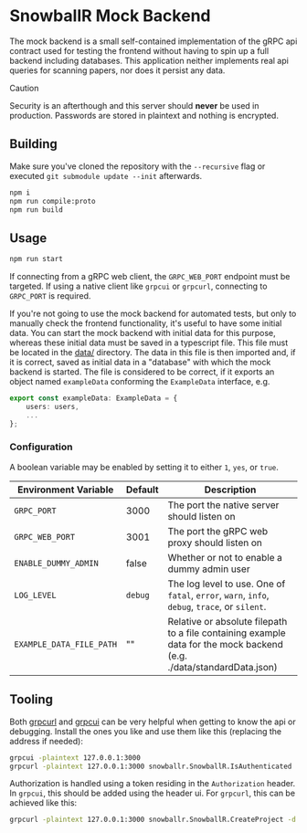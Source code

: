 # SnowballR Mock Backend

The mock backend is a small self-contained implementation of the gRPC api
contract used for testing the frontend without having to spin up a full backend
including databases. This application neither implements real api queries for
scanning papers, nor does it persist any data.

> [!CAUTION]
> Security is an afterthough and this server should **never** be used in
> production. Passwords are stored in plaintext and nothing is encrypted.

## Building

Make sure you've cloned the repository with the `--recursive` flag or executed
`git submodule update --init` afterwards.

```sh
npm i
npm run compile:proto
npm run build
```

## Usage

```sh
npm run start
```

If connecting from a gRPC web client, the `GRPC_WEB_PORT` endpoint must be
targeted. If using a native client like `grpcui` or `grpcurl`, connecting to
`GRPC_PORT` is required.

If you're not going to use the mock backend for automated tests, but only to manually check the frontend functionality, it's useful to have some initial data.
You can start the mock backend with initial data for this purpose, whereas these initial data must be saved in a typescript file.
This file must be located in the [data/](src/data) directory. The data in this file is then imported and,
if it is correct, saved as initial data in a "database" with which the mock backend is started.
The file is considered to be correct, if it exports an object named `exampleData` conforming the `ExampleData` interface, e.g.

```typescript
export const exampleData: ExampleData = {
    users: users,
    ...
};

```

### Configuration

A boolean variable may be enabled by setting it to either `1`, `yes`, or `true`.

| Environment Variable     | Default | Description                                                                                                          |
| ------------------------ | ------- | -------------------------------------------------------------------------------------------------------------------- |
| `GRPC_PORT`              | 3000    | The port the native server should listen on                                                                          |
| `GRPC_WEB_PORT`          | 3001    | The port the gRPC web proxy should listen on                                                                         |
| `ENABLE_DUMMY_ADMIN`     | false   | Whether or not to enable a dummy admin user                                                                          |
| `LOG_LEVEL`              | `debug` | The log level to use. One of `fatal`, `error`, `warn`, `info`, `debug`, `trace`, or `silent`.                        |
| `EXAMPLE_DATA_FILE_PATH` | ""      | Relative or absolute filepath to a file containing example data for the mock backend (e.g. ./data/standardData.json) |

## Tooling

Both [grpcurl](https://github.com/fullstorydev/grpcurl) and
[grpcui](https://github.com/fullstorydev/grpcui) can be very helpful when
getting to know the api or debugging. Install the ones you like and use them
like this (replacing the address if needed):

```sh
grpcui -plaintext 127.0.0.1:3000
grpcurl -plaintext 127.0.0.1:3000 snowballr.SnowballR.IsAuthenticated
```

Authorization is handled using a token residing in the `Authorization` header.
In `grpcui`, this should be added using the header ui. For `grpcurl`, this can
be achieved like this:

```sh
grpcurl -plaintext 127.0.0.1:3000 snowballr.SnowballR.CreateProject -d '{"name": "Foo"}' -H Authorization:<access-token>
```

